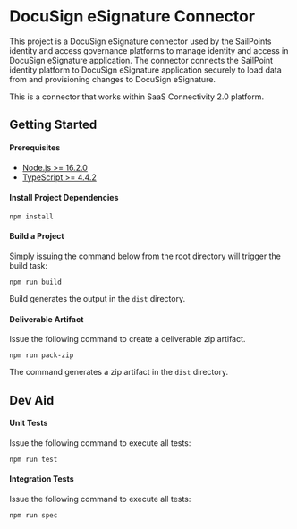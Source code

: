 # DocuSign eSignature Connector
This project is a DocuSign eSignature connector used by the SailPoints identity and access governance platforms to manage identity and access
in DocuSign eSignature application. The connector connects the SailPoint identity platform to DocuSign eSignature application securely to load
data from and provisioning changes to DocuSign eSignature.

This is a connector that works within SaaS Connectivity 2.0 platform.
## Getting Started

#### Prerequisites
- [Node.js >= 16.2.0](https://nodejs.org/en/download/releases/)
- [TypeScript >= 4.4.2](https://www.typescriptlang.org/download)

#### Install Project Dependencies

```
npm install
```

#### Build a Project

Simply issuing the command below from the root directory will trigger the build task:

```
npm run build
```

Build generates the output in the `dist` directory.

#### Deliverable Artifact

Issue the following command to create a deliverable zip artifact.

```
npm run pack-zip
```

The command generates a zip artifact in the `dist` directory.

## Dev Aid

#### Unit Tests
Issue the following command to execute all tests:

```
npm run test
```
#### Integration Tests
Issue the following command to execute all tests:

```
npm run spec
```
